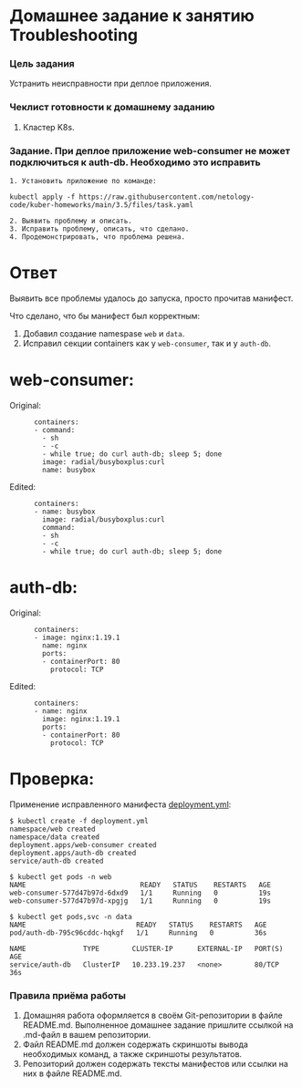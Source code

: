 # Домашнее задание к занятию Troubleshooting

### Цель задания

Устранить неисправности при деплое приложения.

### Чеклист готовности к домашнему заданию

1. Кластер K8s.

### Задание. При деплое приложение web-consumer не может подключиться к auth-db. Необходимо это исправить

    1. Установить приложение по команде:
    
    kubectl apply -f https://raw.githubusercontent.com/netology-code/kuber-homeworks/main/3.5/files/task.yaml
    
    2. Выявить проблему и описать.
    3. Исправить проблему, описать, что сделано.
    4. Продемонстрировать, что проблема решена.

# Ответ

Выявить все проблемы удалось до запуска, просто прочитав манифест.

Что сделано, что бы манифест был корректным:
1. Добавил создание namespase `web` и `data`.
2. Исправил секции containers как у `web-consumer`, так и у `auth-db`.
# web-consumer:

Original:
```
      containers:
      - command:
        - sh
        - -c
        - while true; do curl auth-db; sleep 5; done
        image: radial/busyboxplus:curl
        name: busybox
```
Edited:
```
      containers:
      - name: busybox
        image: radial/busyboxplus:curl 
        command:
        - sh
        - -c
        - while true; do curl auth-db; sleep 5; done
```
# auth-db:
Original:
```
      containers:
      - image: nginx:1.19.1
        name: nginx
        ports:
        - containerPort: 80
          protocol: TCP
```
Edited:
```
      containers:
      - name: nginx
        image: nginx:1.19.1
        ports:
        - containerPort: 80
          protocol: TCP
```
# Проверка:
Применение исправленного манифеста [deployment.yml](deployment.yml):

```
$ kubectl create -f deployment.yml 
namespace/web created
namespace/data created
deployment.apps/web-consumer created
deployment.apps/auth-db created
service/auth-db created
```
```
$ kubectl get pods -n web
NAME                            READY   STATUS    RESTARTS   AGE
web-consumer-577d47b97d-6dxd9   1/1     Running   0          19s
web-consumer-577d47b97d-xpgjg   1/1     Running   0          19s
```
```
$ kubectl get pods,svc -n data
NAME                           READY   STATUS    RESTARTS   AGE
pod/auth-db-795c96cddc-hqkgf   1/1     Running   0          36s

NAME              TYPE        CLUSTER-IP      EXTERNAL-IP   PORT(S)   AGE
service/auth-db   ClusterIP   10.233.19.237   <none>        80/TCP    36s
```
### Правила приёма работы

1. Домашняя работа оформляется в своём Git-репозитории в файле README.md. Выполненное домашнее задание пришлите ссылкой на .md-файл в вашем репозитории.
2. Файл README.md должен содержать скриншоты вывода необходимых команд, а также скриншоты результатов.
3. Репозиторий должен содержать тексты манифестов или ссылки на них в файле README.md.
